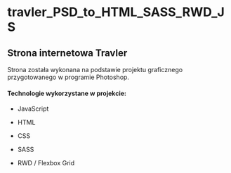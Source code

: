 # travler_PSD_to_HTML_SASS_RWD_JS

<h2>Strona internetowa Travler</h2>

Strona została wykonana na podstawie projektu graficznego przygotowanego w programie Photoshop.

<h4>Technologie wykorzystane w projekcie:</h4>

- JavaScript

- HTML

- CSS

- SASS

- RWD / Flexbox Grid
